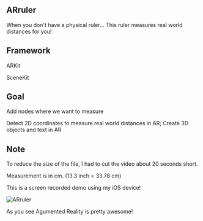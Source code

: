 ## ARruler
When you don't have a physical ruler... This ruler measures real world distances for you! 

## Framework 
ARKit 

SceneKit 

## Goal 
Add nodes where we want to measure 

Detect 2D coordinates to measure real world distances in AR; Create 3D objects and text in AR 

## Note 
To reduce the size of the file, I had to cut the video about 20 seconds short. 

Measurement is in cm. (13.3 inch = 33.78 cm) 

This is a screen recorded demo using my iOS device!

![ARruler](https://user-images.githubusercontent.com/48039804/92724772-ff3dd700-f31f-11ea-915e-937e41214577.gif)

As you see Agumented Reality is pretty awesome! 
